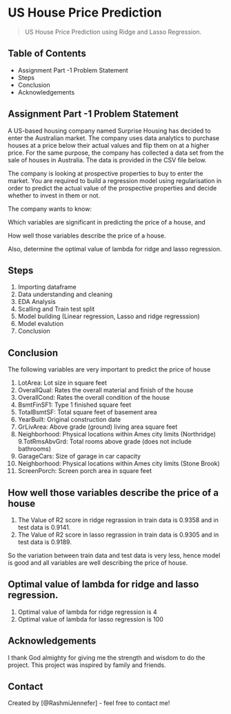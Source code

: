 # US House Price Prediction
> US House Price Prediction using Ridge and Lasso Regression.


## Table of Contents
* Assignment Part -1 Problem Statement
* Steps
* Conclusion
* Acknowledgements

<!-- You can include any other section that is pertinent to your problem -->

## Assignment Part -1 Problem Statement
A US-based housing company named Surprise Housing has decided to enter the Australian market. The company uses data analytics to purchase houses at a price below their actual values and flip them on at a higher price. For the same purpose, the company has collected a data set from the sale of houses in Australia. The data is provided in the CSV file below.

The company is looking at prospective properties to buy to enter the market. You are required to build a regression model using regularisation in order to predict the actual value of the prospective properties and decide whether to invest in them or not.

The company wants to know:

Which variables are significant in predicting the price of a house, and

How well those variables describe the price of a house.

Also, determine the optimal value of lambda for ridge and lasso regression.

<!-- You don't have to answer all the questions - just the ones relevant to your project. -->

## Steps
1. Importing dataframe
2. Data understanding and cleaning
3. EDA Analysis
4. Scalling and Train test split
5. Model building (Linear regression, Lasso and ridge regresssion)
6. Model evalution
7. Conclusion

<!-- You don't have to answer all the questions - just the ones relevant to your project. -->


## Conclusion
The following variables are very important to predict the price of house

1. LotArea: Lot size in square feet
2. OverallQual: Rates the overall material and finish of the house
3. OverallCond: Rates the overall condition of the house
4. BsmtFinSF1: Type 1 finished square feet
5. TotalBsmtSF: Total square feet of basement area
6. YearBuilt: Original construction date
7. GrLivArea: Above grade (ground) living area square feet
8. Neighborhood: Physical locations within Ames city limits (Northridge)
9.TotRmsAbvGrd: Total rooms above grade (does not include bathrooms)
10. GarageCars: Size of garage in car capacity
11. Neighborhood: Physical locations within Ames city limits (Stone Brook)
12. ScreenPorch: Screen porch area in square feet
<!-- As the libraries versions keep on changing, it is recommended to mention the version of library used in this project -->

## How well those variables describe the price of a house
1. The Value of R2 score in ridge regrassion in train data is 0.9358 and in test data is 0.9141.
2. The Value of R2 score in lasso regrassion in train data is 0.9305 and in test data is 0.9189.

So the variation between train data and test data is very less, hence model is good and all variables are well describing the price of house.

## Optimal value of lambda for ridge and lasso regression.
1. Optimal value of lambda for ridge regression is 4
2. Optimal value of lambda for lasso regression is 100

## Acknowledgements
I thank God almighty for giving me the strength and wisdom to do the project.
This project was inspired by family and friends.


## Contact
Created by [@RashmiJennefer] - feel free to contact me!


<!-- Optional -->
<!-- ## License -->
<!-- This project is open source and available under the [... License](). -->

<!-- You don't have to include all sections - just the one's relevant to your project -->
